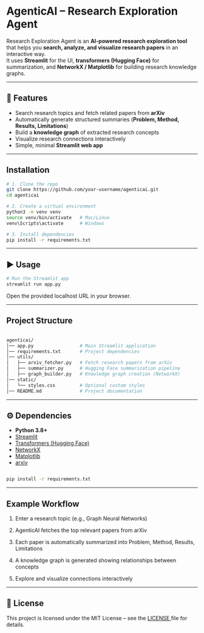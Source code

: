# AgenticAI – Research Exploration Agent

Research Exploration Agent is an **AI-powered research exploration tool** that helps you **search, analyze, and visualize research papers** in an interactive way.  
It uses **Streamlit** for the UI, **transformers (Hugging Face)** for summarization, and **NetworkX / Matplotlib** for building research knowledge graphs.  

---

## 🚀 Features
-  Search research topics and fetch related papers from **arXiv**  
-  Automatically generate structured summaries (**Problem, Method, Results, Limitations**)  
-  Build a **knowledge graph** of extracted research concepts  
-  Visualize research connections interactively  
-  Simple, minimal **Streamlit web app**  

---

## Installation

```bash
# 1. Clone the repo
git clone https://github.com/your-username/agenticai.git
cd agenticai

# 2. Create a virtual environment
python3 -m venv venv
source venv/bin/activate   # Mac/Linux
venv\Scripts\activate      # Windows

# 3. Install dependencies
pip install -r requirements.txt


```
---

## ▶️ Usage
```bash 
# Run the Streamlit app
streamlit run app.py

```

Open the provided localhost URL in your browser.

---

## Project Structure

```bash

agenticai/
│── app.py                 # Main Streamlit application
│── requirements.txt       # Project dependencies
│── utils/
│   ├── arxiv_fetcher.py   # Fetch research papers from arXiv
│   ├── summarizer.py      # Hugging Face summarization pipeline
│   ├── graph_builder.py   # Knowledge graph creation (NetworkX)
│── static/
│   └── styles.css         # Optional custom styles
│── README.md              # Project documentation

```
---

## ⚙️ Dependencies
- **Python 3.8+**
- [Streamlit](https://streamlit.io/)
- [Transformers (Hugging Face)](https://huggingface.co/transformers/)
- [NetworkX](https://networkx.org/)
- [Matplotlib](https://matplotlib.org/)
- [arxiv](https://pypi.org/project/arxiv/)

```bash

pip install -r requirements.txt

```
---

## Example Workflow

1. Enter a research topic (e.g., Graph Neural Networks)

2. AgenticAI fetches the top relevant papers from arXiv

3. Each paper is automatically summarized into Problem, Method, Results, Limitations

4. A knowledge graph is generated showing relationships between concepts

5. Explore and visualize connections interactively

---


## 📜 License

This project is licensed under the MIT License – see the <a href = "https://github.com/Aishwaryaadla/Agentic-Research-Assistant/blob/main/LICENSE">LICENSE </a>file for details.
